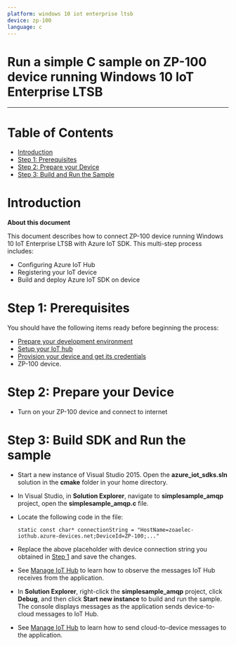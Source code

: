 ---platform: windows 10 iot enterprise ltsbdevice: zp-100language: c---Run a simple C sample on ZP-100 device running Windows 10 IoT Enterprise LTSB===---# Table of Contents-   [Introduction](#Introduction)-   [Step 1: Prerequisites](#Prerequisites)-   [Step 2: Prepare your Device](#PrepareDevice)-   [Step 3: Build and Run the Sample](#Build)<a name="Introduction"></a># Introduction**About this document**This document describes how to connect ZP-100 device running Windows 10 IoT Enterprise LTSB with Azure IoT SDK. This multi-step process includes:-   Configuring Azure IoT Hub-   Registering your IoT device-   Build and deploy Azure IoT SDK on device<a name="Prerequisites"></a># Step 1: PrerequisitesYou should have the following items ready before beginning the process:-   [Prepare your development environment][setup-devbox-windows]-   [Setup your IoT hub][lnk-setup-iot-hub]-   [Provision your device and get its credentials][lnk-manage-iot-hub]-   ZP-100 device.<a name="PrepareDevice"></a># Step 2: Prepare your Device-   Turn on your ZP-100 device and connect to internet<a name="Build"></a># Step 3: Build SDK and Run the sample-   Start a new instance of Visual Studio 2015. Open the **azure_iot_sdks.sln** solution in the **cmake** folder in your home directory.-   In Visual Studio, in **Solution Explorer**, navigate to **simplesample_amqp** project, open the **simplesample_amqp.c** file.-   Locate the following code in the file:        static const char* connectionString = "HostName=zoaelec-iothub.azure-devices.net;DeviceId=ZP-100;..."-   Replace the above placeholder with device connection string you obtained in [Step 1](#Prerequisites) and save the changes.-   See [Manage IoT Hub][lnk-manage-iot-hub] to learn how to observe the messages IoT Hub receives from the application.-   In **Solution Explorer**, right-click the **simplesample_amqp** project, click **Debug**, and then click **Start new instance** to build and run the sample. The console displays messages as the application sends device-to-cloud messages to IoT Hub.-   See [Manage IoT Hub][lnk-manage-iot-hub] to learn how to send cloud-to-device messages to the application.[setup-devbox-windows]: https://github.com/Azure/azure-iot-sdk-c/blob/master/doc/devbox_setup.md[lnk-setup-iot-hub]: ../setup_iothub.md[lnk-manage-iot-hub]: ../manage_iot_hub.md
